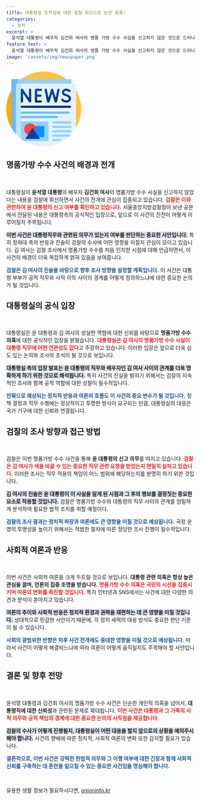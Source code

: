 ```yaml
---
title: 대통령실 조작설에 대한 검찰 회신으로 논란 증폭!
categories:
  - 정치
excerpt: >
  윤석열 대통령이 배우자 김건희 여사의 명품 가방 수수 사실을 신고하지 않은 것으로 드러나 검찰의 조사가 본격 시작됐다. 과연 검찰은 어떤 결론을 내릴까? 이 사건의 전말을 밝혀보자!
feature_text: >
  윤석열 대통령이 배우자 김건희 여사의 명품 가방 수수 사실을 신고하지 않은 것으로 드러나 검찰의 조사가 본격 시작됐다. 과연 검찰은 어떤 결론을 내릴까? 이 사건의 전말을 밝혀보자!
image: '/assets/img/newspaper.png'
---
```


<p><img src="/assets/img/newspaper.png" alt="kimp 속보" /></p>

<h2 data-ke-size="size26">명품가방 수수 사건의 배경과 전개</h2>

<p data-ke-size="size16">&nbsp;</p>

<p>대통령실이 <b>윤석열 대통령</b>의 배우자 <b>김건희 여사</b>의 명품가방 수수 사실을 신고하지 않았다는 내용을 검찰에 회신하면서 사건의 전개에 관심이 집중되고 있습니다. <b><span style="color: #ee2323;">검찰은 이와 관련하여 윤 대통령의 신고 여부를 확인하고 있습니다.</span></b> 서울중앙지방검찰청이 보낸 공문에서 전달된 내용은 대통령측의 공식적인 입장으로, 앞으로 이 사건의 진전이 어떻게 이루어질지 주목됩니다.</p>

<p><b><span style="background-color: #21538527;">이번 사건은 대통령직무와 관련된 의무가 있는지 여부를 판단하는 중요한 사안입니다.</span></b> 특히 청와대 측의 반응과 진술이 검찰의 수사에 어떤 영향을 미칠지 관심이 모이고 있습니다. 김 여사는 검찰 조사에서 명품가방 수수를 처음 인지한 시점에 대해 언급하면서, 이 사건의 배경이 더욱 복잡하게 얽혀 있음을 보여줍니다.</p>

<p><b><span style="color: #1a5490;">검찰은 김 여사의 진술을 바탕으로 향후 조사 방향을 설정할 계획입니다.</span></b> 이 사건은 대통령 부부가 공적 직무와 사적 이득 사이의 경계를 어떻게 정의하느냐에 대한 중요한 논의가 될 것입니다.</p>

<h2 data-ke-size="size26">대통령실의 공식 입장</h2>

<p data-ke-size="size16">&nbsp;</p>

<p>대통령실은 윤 대통령과 김 여사의 성실한 역할에 대한 신뢰를 바탕으로 <b>명품가방 수수 의혹</b>에 대한 공식적인 입장을 밝혔습니다. <b><span style="color: #ee2323;">대통령실은 김 여사의 명품가방 수수 사실이 대통령 직무에 어떤 연관성도 없다</span></b>고 주장하고 있습니다. 이러한 입장은 앞으로 더욱 심도 있는 논의와 조사의 초석이 될 것으로 보입니다.</p>

<p><b><span style="background-color: #21538527;">대통령실 측의 입장 발표는 윤 대통령의 직무와 배우자인 김 여사 사이의 관계를 더욱 명확하게 하기 위한 것으로 해석됩니다.</span></b> 특히 사건의 진실을 밝히기 위해서는 검찰의 지속적인 조사와 함께 공적 역할에 대한 성찰이 필수적입니다.</p>

<p><b><span style="color: #1a5490;">안팎으로 예상되는 정치적 반응과 여론의 흐름도 이 사건의 중요 변수가 될 것입니다.</span></b> 정책 결정과 직무 수행에는 정상적이고 투명한 방식이 요구되는 만큼, 대통령실의 대응은 국가 기구에 대한 신뢰와 연결됩니다.</p>

<h2 data-ke-size="size26">검찰의 조사 방향과 접근 방법</h2>

<p data-ke-size="size16">&nbsp;</p>

<p>검찰은 이번 명품가방 수수 사건을 통해 <b>윤 대통령의 신고 의무</b>를 따지고 있습니다. <b><span style="color: #ee2323;">검찰은 김 여사가 색을 바꿀 수 있는 중요한 직무 관련 요청을 받았는지 면밀히 살피고 있습니다.</span></b> 이러한 조사는 직무 적용의 책임이 어느 범위에 해당하는지를 분명히 하기 위한 것입니다.</p>

<p><b><span style="background-color: #21538527;">김 여사의 진술은 윤 대통령이 이 사실을 알게 된 시점과 그 후의 행보를 결정짓는 중요한 요소로 작용할 것입니다.</span></b> 검찰은 명품가방 수수와 대통령의 직무 사이의 관계를 엄밀하게 분석하여 필요한 법적 조치를 취할 예정이다.</p>

<p><b><span style="color: #1a5490;">검찰의 조사 결과는 정치적 파장과 여론에도 큰 영향을 미칠 것으로 예상됩니다.</span></b> 국정 운영의 투명성을 높이기 위해서는 적법한 절차에 따른 정당한 조사 진행이 필수적입니다.</p>

<h2 data-ke-size="size26">사회적 여론과 반응</h2>

<p data-ke-size="size16">&nbsp;</p>

<p>이번 사건은 사회적 여론을 크게 두트릴 것으로 보입니다. <b>대통령 관련 의혹은 항상 높은 관심을 끌며, 언론의 집중 조명을 받습니다.</b> <b><span style="color: #ee2323;">명품가방 수수 의혹은 국민의 시선을 집중시키며 여론의 변화를 촉진할 것입니다.</span></b> 특히 인터넷과 SNS에서는 사건에 대한 다양한 의견과 분석이 쏟아지고 있습니다.</p>

<p><b><span style="background-color: #21538527;">여론의 추이와 사회적 반응은 정치적 환경과 권력을 재편하는 데 큰 영향을 미칠 것입니다.</span></b> 상대적으로 민감한 사안이기 때문에, 각 정치 세력의 대응 방식도 중요한 판단 기준이 될 수 있습니다.</p>

<p><b><span style="color: #1a5490;">사회의 광범위한 반향은 차후 사건 전개에도 중대한 영향을 미칠 것으로 예상됩니다.</span></b> 따라서 사건이 어떻게 해결되느냐에 따라 여론이 어떻게 움직일지도 주목해야 할 사안입니다.</p>

<h2 data-ke-size="size26">결론 및 향후 전망</h2>

<p data-ke-size="size16">&nbsp;</p>

<p>윤석열 대통령과 김건희 여사의 명품가방 수수 사건은 단순한 개인적 의혹을 넘어서, <b>대통령직에 대한 신뢰성</b>과 관련된 문제로 확대됩니다. <b><span style="color: #ee2323;">이번 사건은 대통령과 그 가족의 사적 의무와 공적 책임의 경계에 대한 중요한 논의의 시작점을 제공합니다.</span></b></p>

<p><b><span style="background-color: #21538527;">검찰의 수사가 어떻게 진행될지, 대통령실이 어떤 대응을 할지 앞으로의 상황을 예의주시해야 합니다.</span></b> 사건의 향배에 따른 정치적, 사회적 여론의 변화 또한 감지할 필요가 있습니다.</p>

<p><b><span style="color: #1a5490;">결론적으로, 이번 사건은 강력한 헌법적 의무와 그 이행 여부에 대한 긴장과 함께 사회적 신뢰를 구축하는 데 혼란을 일으킬 수 있는 중요한 사건임을 명심해야 합니다.</span></b></p>

<p data-ke-size="size16">&nbsp;</p>
유용한 생활 정보가 필요하시다면, <a href="https://onioninfo.kr" rel="dofollow">onioninfo.kr</a>


